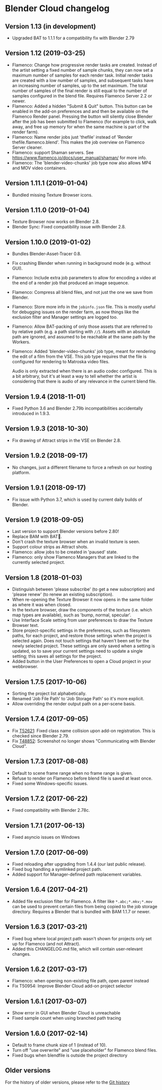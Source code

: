 # Blender Cloud changelog

## Version 1.13 (in development)

- Upgraded BAT to 1.1.1 for a compatibility fix with Blender 2.79


## Version 1.12 (2019-03-25)

- Flamenco: Change how progressive render tasks are created. Instead of the artist setting a fixed
  number of sample chunks, they can now set a maximum number of samples for each render task.
  Initial render tasks are created with a low number of samples, and subsequent tasks have an
  increasing number of samples, up to the set maximum. The total number of samples of the final
  render is still equal to the number of samples configured in the blend file.
  Requires Flamenco Server 2.2 or newer.
- Flamenco: Added a hidden "Submit & Quit" button. This button can be enabled in the add-on
  preferences and and then be available on the Flamenco Render panel. Pressing the button will
  silently close Blender after the job has been submitted to Flamenco (for example to click,
  walk away, and free up memory for when the same machine is part of the render farm).
- Flamenco: Name render jobs just 'thefile' instead of 'Render thefile.flamenco.blend'.
  This makes the job overview on Flamenco Server cleaner.
- Flamenco: support Shaman servers. See https://www.flamenco.io/docs/user_manual/shaman/
  for more info.
- Flamenco: The 'blender-video-chunks' job type now also allows MP4 and MOV video containers.


## Version 1.11.1 (2019-01-04)

- Bundled missing Texture Browser icons.


## Version 1.11.0 (2019-01-04)

- Texture Browser now works on Blender 2.8.
- Blender Sync: Fixed compatibility issue with Blender 2.8.


## Version 1.10.0 (2019-01-02)

- Bundles Blender-Asset-Tracer 0.8.
- Fix crashing Blender when running in background mode (e.g. without GUI).
- Flamenco: Include extra job parameters to allow for encoding a video at the end of a render
  job that produced an image sequence.
- Flamenco: Compress all blend files, and not just the one we save from Blender.
- Flamenco: Store more info in the `jobinfo.json` file. This is mostly useful for debugging issues
  on the render farm, as now things like the exclusion filter and Manager settings are logged too.
- Flamenco: Allow BAT-packing of only those assets that are referred to by relative path (e.g.
  a path starting with `//`). Assets with an absolute path are ignored, and assumed to be reachable
  at the same path by the Workers.
- Flamenco: Added 'blender-video-chunks' job type, meant for rendering the edit of a film from the
  VSE. This job type requires that the file is configured for rendering to Matroska video
  files.

  Audio is only extracted when there is an audio codec configured. This is a bit arbitrary, but it's
  at least a way to tell whether the artist is considering that there is audio of any relevance in
  the current blend file.


## Version 1.9.4 (2018-11-01)

- Fixed Python 3.6 and Blender 2.79b incompatibilities accidentally introduced in 1.9.3.


## Version 1.9.3 (2018-10-30)

- Fix drawing of Attract strips in the VSE on Blender 2.8.


## Version 1.9.2 (2018-09-17)

- No changes, just a different filename to force a refresh on our
  hosting platform.


## Version 1.9.1 (2018-09-17)

- Fix issue with Python 3.7, which is used by current daily builds of Blender.


## Version 1.9 (2018-09-05)

- Last version to support Blender versions before 2.80!
- Replace BAM with BAT🦇.
- Don't crash the texture browser when an invalid texture is seen.
- Support colour strips as Attract shots.
- Flamenco: allow jobs to be created in 'paused' state.
- Flamenco: only show Flamenco Managers that are linked to the currently selected project.


## Version 1.8 (2018-01-03)

- Distinguish between 'please subscribe' (to get a new subscription) and 'please renew' (to renew an
  existing subscription).
- When re-opening the Texture Browser it now opens in the same folder as where it was when closed.
- In the texture browser, draw the components of the texture (i.e. which map types are available),
  such as 'bump, normal, specular'.
- Use Interface Scale setting from user preferences to draw the Texture Browser text.
- Store project-specific settings in the preferences, such as filesystem paths, for each project,
  and restore those settings when the project is selected again. Does not touch settings that
  haven't been set for the newly selected project. These settings are only saved when a setting
  is updated, so to save your current settings need to update a single setting; this saves all
  settings for the project.
- Added button in the User Preferences to open a Cloud project in your webbrowser.


## Version 1.7.5 (2017-10-06)

- Sorting the project list alphabetically.
- Renamed 'Job File Path' to 'Job Storage Path' so it's more explicit.
- Allow overriding the render output path on a per-scene basis.


## Version 1.7.4 (2017-09-05)

- Fix [T52621](https://developer.blender.org/T52621): Fixed class name collision upon add-on
  registration. This is checked since Blender 2.79.
- Fix [T48852](https://developer.blender.org/T48852): Screenshot no longer shows "Communicating with
  Blender Cloud".


## Version 1.7.3 (2017-08-08)

- Default to scene frame range when no frame range is given.
- Refuse to render on Flamenco before blend file is saved at least once.
- Fixed some Windows-specific issues.


## Version 1.7.2 (2017-06-22)

- Fixed compatibility with Blender 2.78c.


## Version 1.7.1 (2017-06-13)

- Fixed asyncio issues on Windows


## Version 1.7.0 (2017-06-09)

- Fixed reloading after upgrading from 1.4.4 (our last public release).
- Fixed bug handling a symlinked project path.
- Added support for Manager-defined path replacement variables.


## Version 1.6.4 (2017-04-21)

- Added file exclusion filter for Flamenco. A filter like `*.abc;*.mkv;*.mov` can be
  used to prevent certain files from being copied to the job storage directory.
  Requires a Blender that is bundled with BAM 1.1.7 or newer.


## Version 1.6.3 (2017-03-21)

- Fixed bug where local project path wasn't shown for projects only set up for Flamenco
  (and not Attract).
- Added this CHANGELOG.md file, which will contain user-relevant changes.


## Version 1.6.2 (2017-03-17)

- Flamenco: when opening non-existing file path, open parent instead
- Fix T50954: Improve Blender Cloud add-on project selector


## Version 1.6.1 (2017-03-07)

- Show error in GUI when Blender Cloud is unreachable
- Fixed sample count when using branched path tracing


## Version 1.6.0 (2017-02-14)

- Default to frame chunk size of 1 (instead of 10).
- Turn off "use overwrite" and "use placeholder" for Flamenco blend files.
- Fixed bugs when blendfile is outside the project directory


## Older versions

For the history of older versions, please refer to the
[Git history](https://developer.blender.org/diffusion/BCA/)
